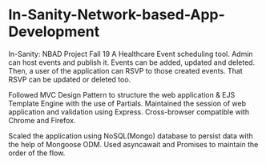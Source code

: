 # In-Sanity-Network-based-App-Development
In-Sanity: NBAD Project Fall 19
A Healthcare Event scheduling tool. Admin can host events and publish it. Events can be added, updated and deleted. Then, a user of the application can
RSVP to those created events. That RSVP can be updated or deleted too. 

Followed MVC Design Pattern to structure the web application & EJS Template Engine with the use of Partials.
Maintained the session of web application and validation using Express. Cross-browser compatible with Chrome
and Firefox.

Scaled the application using NoSQL(Mongo) database to persist data with the help of Mongoose ODM. 
Used asyncawait and Promises to maintain the order of the flow.

